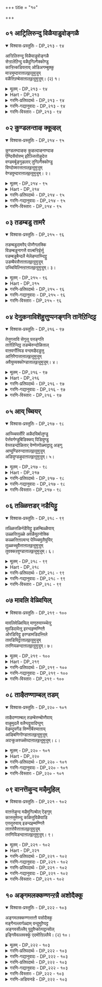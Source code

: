 +++
title = "१०"

+++

## ०१  आट्रिलिरुन्दु विळैयाडुवोङ्गळै

<details open><summary>विश्वास-प्रस्तुतिः - DP_२१३ - ९४</summary>

आऱ्ऱिलिरुन्दु विळैयाडुवोङ्गळै  
सेऱ्ऱालॆऱिन्दु वळैदुगिल्गैक्कॊण्डु  
काऱ्ऱिऩ्कडियऩाय् ओडिअगम्बुक्कु  
माऱ्ऱमुम्दाराऩाल्इऩ्ऱुमुऱ्ऱुम्  
वळैत्तिऱम्बेसाऩाल्इऩ्ऱुमुऱ्ऱुम्। (२) १।
</details>

<details><summary>मूलम् - DP_२१३ - ९४</summary>

आऱ्ऱिलिरुन्दु विळैयाडुवोङ्गळै  
सेऱ्ऱालॆऱिन्दु वळैदुगिल्गैक्कॊण्डु  
काऱ्ऱिऩ्कडियऩाय् ओडिअगम्बुक्कु  
माऱ्ऱमुम्दाराऩाल्इऩ्ऱुमुऱ्ऱुम्  
वळैत्तिऱम्बेसाऩाल्इऩ्ऱुमुऱ्ऱुम्। (२) १।
</details>

<details><summary>Hart - DP_२१३</summary>

O Yashoda, your son threw mud at us  
when we were bathing and playing in the river:  
He stole our bracelets and clothes  
and ran faster than the wind and hid in his house:  
When we asked for our clothes and bangles  
he didn’t answer: This isn’t fair:  
If he doesn’t give us our bangles it isn’t fair:
</details>

<details><summary>गरणि-प्रतिपदार्थः - DP_२१३ - ९४</summary>

आट्रिल्=नदियल्लि, इरुन्दु=इद्दुकॊण्डु, विळैयाडुवोङ्गळै=आटवाडुत्तिरुव नम्म मेलॆ, शेट्राल्=कॆसरन्नु, ऎरिन्दु=ऎसॆदु, वळै=\(नम्म\)बळॆगळन्नु, तुहिल्=बट्टॆगळन्नू, कैक्कॊण्डु=कैगळल्लि ऎत्तिकॊण्डु, काट्रल्=गाळिगिन्तलू, कडियनाय्=क्रूरियागि, ओडि=ओडुत्ता, अहम्=मनॆयन्नु, पुक्कू=हॊक्कू, माट्रमुम्=इल्लवॆम्बुदन्नू, तारानाल्=हेळदन्तॆ इरुववनिन्द, इन्ऱु=इन्दु, मुट्रुम्=कॊनॆगाणॆवु, वळै=बळॆय, तिऱम्=विषयवन्नु, पेशानाल्=हेळदवनिन्द, इन्ऱु=इन्दु, मुट्रुम्=कॊनॆगाणॆवु.
</details>

<details><summary>गरणि-गद्यानुवादः - DP_२१३ - ९४</summary>

नदियल्लि इद्दुकॊण्डु नीराटवाडुत्तिरुव नम्म मेलॆ कॆसरन्नु ऎरचि, नम्म बळॆगळन्नू, बट्टॆगळन्नू कैगळल्लि\(बाचि\)ऎत्तिकॊण्डु गाळिगिन्तलू क्रूरियागि\(वेगवागि\) ओडुत्ता मनॆयन्नु हॊक्कू, “इल्ल”वॆन्दू हेळदवनिन्द\(किरुकुळवन्नु\) इन्दु कॊनॆगाणॆवु. बळॆय विषयवन्नू हेळदवनिन्द इन्दु कॊनॆगाणॆवु.\(१\)
</details>

<details><summary>गरणि-विस्तारः - DP_२१३ - ९४</summary>

गोकुलद हुडुगियरु यशोदॆय बळिगॆ तन्दिरुव दूरु इल्लिदॆ. आ हुडुगियरु यमुनानदिय मरळदण्डॆय मेलॆ तम्म वस्त्रगळन्नू भूषणगळन्नू तॆगॆदिरिसि, नीरिनल्लिळिदु नीराटवाडुत्तिद्दरु. अल्लि तमगॆ याव अड्डियू इल्लवॆन्दु बगॆदु स्वेच्छॆयिन्द सन्तोषदिन्द नीराटवाडुत्तिद्दरु. याव मायदल्लो कृष्ण अल्लिगॆ बन्द. कॆसरन्नुअवर मेलॆ ऎरॆचाडिद. अवरन्नॆल्ला अन्यमनस्करागुवन्तॆ

१२८

माडिद. आमेलॆ, अवर बट्टॆबरॆगळन्नू, ऒडवॆ वस्तुगळन्नू गबरिकॊण्डु गाळिगिन्तलू वेगवागि ओडि मनॆयन्नु सेरिबिट्ट. गत्यन्तरविल्लदॆ हुडुगियरु तम्म मनॆगळन्नु सेरि, बेरॆ बट्टॆगळन्नु धरिसि, यशोदॆय बळिगॆ बन्दरु. अल्लि कृष्णनिद्दानॆ\! अवरबट्टॆगळू इल्ल; बळॆ मॊदलाद ऒडवॆगळू इल्ल\! एनू अरियवदनन्तॆ मौनवागि निन्तिद्दानॆ\! बळॆ, बट्टॆ मुन्तादुवॆल्लि ऎम्बुदन्नु हेळलॊल्ल. हीगॆल्ला हुडुगियरल्लि हुडुगाटवाडुवुदु सरिये? न्यायवे? कृष्णन इन्थ किरुकुळवन्नु अवरु तडॆदुकॊळ्ळुवुदु हेगॆ? इदे दूरु.
</details>

## ०२  कुण्डलन्ताऴ क्कूऴल्

<details open><summary>विश्वास-प्रस्तुतिः - DP_२१४ - ९५</summary>

कुण्डलम्दाऴक् कुऴल्दाऴनाण्दाऴ  
ऎण्दिसैयोरुम् इऱैञ्जित्तॊऴुदेत्त  
वण्डमर्बूङ्गुऴलार् तुगिल्गैक्कॊण्डु  
विण्दोय्मरत्ताऩाल्इऩ्ऱुमुऱ्ऱुम्  
वेण्डवुम्दाराऩाल्इऩ्ऱुमुऱ्ऱुम्। २।
</details>

<details><summary>मूलम् - DP_२१४ - ९५</summary>

कुण्डलम्दाऴक् कुऴल्दाऴनाण्दाऴ  
ऎण्दिसैयोरुम् इऱैञ्जित्तॊऴुदेत्त  
वण्डमर्बूङ्गुऴलार् तुगिल्गैक्कॊण्डु  
विण्दोय्मरत्ताऩाल्इऩ्ऱुमुऱ्ऱुम्  
वेण्डवुम्दाराऩाल्इऩ्ऱुमुऱ्ऱुम्। २।
</details>

<details><summary>Hart - DP_२१४</summary>

O Yashoda, your son who has long hair,  
long ear rings,  
and a sacred thread hanging down to his belly button  
is worshipped and praised by people in all eight directions:  
We are beautiful women and our hair is decorated  
with flowers that swarm with bees:  
Your son stole our clothes and climbed to the top of a tree  
that touches the sky and sat there: This isn’t fair:  
We begged him to give our clothes back, but he wouldn’t: This isn’t fair:
</details>

<details><summary>गरणि-प्रतिपदार्थः - DP_२१४ - ९५</summary>

कुण्डलम्=किविय भूषणगळाद कुण्डलगळु, ताऴ=अलुगाडुत्तिरलु, कुऴल्=मुङ्गुरुळुगळु\(तलॆगूदलु\), ताऴ=अलुगाडुत्तिरलु, नाण्=हारवु, ताऴ=अलुगाडुत्तिरलु, ऎण्=ऎण्टु, दिशैयोरुम्=दिक्कुगळवरू\(अष्टदिक्पालकरू\) इऱैञ्जि=साष्टाङ्ग नमस्कार माडि, तॊऴुदु=पूजिसि, एत्त=स्तोत्रमाडुत्तिरलु, वण्डु=दुम्बिगळु, अमर्=मुत्तुत्तिरुव, पूङ्गुळलार्=हूवन्नु मुडिदिरुव तलॆगूदलुळ्ळवर, तुहिल्=वस्त्रगळन्नु, कैक्कॊण्डु=बाचि तॆगॆदिट्टुकॊण्डु, विण्=आकाशवन्नु, तोय्=मुट्टुत्तिरुव, मरत्तानाल्=मरदवनिन्द\(मरहत्ति कुळितिरुव कृष्णनिन्द\), इन्ऱु=इन्दु, मुट्रुम्=कॊनॆगाणॆवु, वेण्डवुम्=बेडिदरू, तारानाल्=कॊडदॆ इरुववनिन्द, इन्ऱु=इन्दु, मुट्रुम्=कॊनॆगाणॆवु.
</details>

<details><summary>गरणि-गद्यानुवादः - DP_२१४ - ९५</summary>

किविय भूषणगळाद कुण्डलगळू, कुरुळुगळू, हारवु
</details>

<details><summary>गरणि-विस्तारः - DP_२१४ - ९५</summary>

१२९

सॊगसागि अलुगाडुत्तिरलु, \(अदन्नु नोडुत्ता\) अष्तदिक्पालकरू साष्टाङ्ग प्रणामगळॊडनॆ पूजिसि स्तोत्रमाडुत्तिरलु दुम्बिगळु मुत्तुत्तिरुव हूगळन्नु मुडिदिरुव तलॆगूदलुळ्ळवर वस्त्रगळन्नु बाचि तॆगॆदिट्टुकॊण्डु आकाशवन्नु मुट्टुत्तिरुव मरवन्नेरि कुळितिरुववनिन्द इन्दु नावु कॊनॆगाणॆवु. बेडिदरू कॊडदॆ इरुववनिन्द इन्दु कॊनॆगाणॆवु.\(२\)

हुडुगियर दूरु मुम्दुवरियुत्तदॆ- “आकाशक्कॆ बॆळॆदिरुव मरवन्नु हत्ति श्रीकृष्ण कुळितुबिट्टिद्दानॆ. नम्म बट्टॆगळन्नॆल्ला जॊतॆयल्ले इट्टुकॊण्डिद्दानॆ. बेडिकॊण्डरू कॊडुवुदिल्ल. नम्म गति एनु? अवन किरुकुळक्कॆ कॊनॆये इल्लवल्ला\! नीनादरू तप्पिसुवॆया? निन्नन्नु बेडलु बन्दिद्देवॆ”.

आकाशवन्नु मुट्टुव मरद मेलॆ कुळितिरुव कृष्णन सॊबगु हेळतीरदष्टु. अदन्नु नोडिये अनुभविसबेकादद्दु. अवनु धरिसिरुव कर्णकुण्डलगळु अलुगुत्तिवॆ. कुरुळु अलुगुत्तिदॆ. कत्तिन सरवू अलुगाडुत्तिदॆ. ऒन्दन्नॊन्दु सोलिसुवुदो ऎन्नुवन्तॆ. अवुगळिन्द अवन सौन्दर्यवु हॆच्चुत्तदॆ. इदन्नु नोडि अष्टदिक्पालकरु हर्षिसिद्दारॆ. साष्टाङ्ग प्रणाम माडुत्तिद्दारॆ. पूजिसुत्तिद्दारॆ. स्तुतिसुत्तिद्दारॆ. ई दृश्य ऒन्दुकडॆ. इन्नॊन्दु कडॆ, नीराटदल्लि तॊडगिरुव हुडुगियरु परिमळभरितवाद हूवन्नु मुडिदिद्दारॆ. अदर सुगन्धवन्नु हिम्बालिसि दुम्बिगळु अदन्नुमुत्तुत्तिवॆ. इदॊन्दु बगॆयसॊबगु. इदन्नू नोडिये अरियबेकादद्दु. ऒन्दन्नॊन्दु हळियुवन्थाद्दे?
</details>

## ०३  तडम्बडु तामरै

<details open><summary>विश्वास-प्रस्तुतिः - DP_२१५ - ९६</summary>

तडम्बडुदामरैप् पॊय्गैगलक्कि  
विडम्बडुनागत्तै वाल्बऱ्ऱिईर्त्तु  
पडम्बडुबैन्दलै मेलॆऴप्पाय्न्दिट्टु  
उडम्बैयसैत्ताऩाल्इऩ्ऱुमुऱ्ऱुम्  
उच्चियिल्निऩ्ऱाऩाल्इऩ्ऱुमुऱ्ऱुम्। ३।
</details>

<details><summary>मूलम् - DP_२१५ - ९६</summary>

तडम्बडुदामरैप् पॊय्गैगलक्कि  
विडम्बडुनागत्तै वाल्बऱ्ऱिईर्त्तु  
पडम्बडुबैन्दलै मेलॆऴप्पाय्न्दिट्टु  
उडम्बैयसैत्ताऩाल्इऩ्ऱुमुऱ्ऱुम्  
उच्चियिल्निऩ्ऱाऩाल्इऩ्ऱुमुऱ्ऱुम्। ३।
</details>

<details><summary>Hart - DP_२१५</summary>

O Yashoda, your son stirred up the water in the pond  
where large lotuses bloom,  
grasped the tail of the poisonous snake Kalingan  
and climbed on its heads, dancing and shaking its whole body:  
We think that was good,  
but he stole our clothes, stays in the top of the tree  
and refuses to give them back: This isn’t fair:
</details>

<details><summary>गरणि-प्रतिपदार्थः - DP_२१५ - ९६</summary>

तडम् पडु=बहळ विस्तारवाद, तामरै= तावरॆ हूगळु तुम्बिरुव, पॊय् कै=सरोवरवन्नु, कलक्कि=कलकिबिट्टु, विडम् पडु=विषवन्नुकक्कुव, नाकत्तै=नागवन्नु\(सर्पवन्नु\), वाल्=बालवन्नु, पट्रि=हिडिदुकॊण्डु, ईर् त्तु=हॊरक्कॆ ऎळॆदु, पडम्=रोषदिन्द हॆडॆयॆत्तुव, पै=मॆत्तनॆय, तलै=तलॆय, मेल्=मेलॆ, ऎऴ=मनोहरवागि, पाय्न्दिट्टु=कुणिदाडि, उडम्बै=देहवन्नु, अशैत्तानाल्=आडिसिदवनिन्द, इन्ऱु=इन्दु, मुट्रुम्=कॊनॆगाणॆवु, उच्चियिल्=हॆडॆय शिखरदल्लि, निन्ऱानाल्=निन्तवनिन्द, इन्ऱु=इन्दु, मुट्रुम्=कॊनॆगाणॆवु.
</details>

<details><summary>गरणि-गद्यानुवादः - DP_२१५ - ९६</summary>

बहळ विस्तारवाद तावरॆ हूगळु तुम्बिरुव मडुवन्नु कलकिबिट्टु, विषवन्नुकक्कुव सर्पद बालवन्नु हिडिदु हॊरक्कॆळॆदु रोषदिन्द हॆडॆयॆत्तुव अदर मॆत्तनॆय हॆडॆगळ मेलॆ मनोहरवागि कुणिदाडुत्ता देहवन्नु आडिसिदवनिन्द इन्दु कॊनॆगाणॆवु. हॆडॆय शिखरवन्नेरि निन्तिरुववनिन्द इन्दु कॊनॆगाणॆवु.\(३\)
</details>

<details><summary>गरणि-विस्तारः - DP_२१५ - ९६</summary>

गोपियर दूरु मुन्दुवरियुत्तदॆ- “कृष्णनेनु सामान्यने? दुष्टरन्नु शिक्षिसुवुदरल्लि अवनदु मेलुगै. काळिन्दि मडुवु बहळ विशालवादद्दु. अदरल्लि अति मनोहरवाद तावरॆहूगळु. आदरॆ, अदर हत्तिरक्कॆ होगगॊडदन्तॆ अल्लि काळीयसर्पद कावलु. कृष्णनिगॆ इदु तिळियितु. काळीयन्नु अल्लिन्द ओडिसबेकु ऎन्दु बगॆद. ऎत्तरवाद मरवन्नेरि अल्लिन्द मडुविनॊळक्कॆ धुमुकिद. मडुवन्नु कलकिबिट्ट. विष कक्कुव काळीयनिगॆ रोष बरुवन्तॆ माडिद. अदर बालवन्नु हिडिदु ऎळॆदु, अदर रोष हॆच्चुवन्तॆ माडिद.सर्पवु तन्न हॆडॆगळन्नु बिच्चलु, सरागवागि अदर मेलॆ हारिकॊण्डु अल्लि आनन्ददिन्द कुणिकुणिदाडिद. आग काळीयनु क्षमिसॆन्दु बेडिकॊळ्ळलु, अवनन्नु मन्निसि, समुद्रक्कॆ कळुहिसि, मडुवन्नु सुरक्षितगॊळिसिद. इन्थ कृष्ण एनू अरियद अबलॆयराद नमगॆ किरुकुळ कॊडुवुदे\! अवन कीटलॆगॆ इन्दु कॊनॆये इल्लवल्ला\!
</details>

## ०४  देनुकनाविशॆहुत्तुप्पनङ्गनि तानॆऱिन्दिट्ट

<details open><summary>विश्वास-प्रस्तुतिः - DP_२१६ - ९७</summary>

तेऩुगऩावि सॆगुत्तु पऩङ्गऩि  
ताऩॆऱिन्दिट्ट तडम्बॆरुन्दोळिऩाल्  
वाऩवर्गोऩ्विड वन्दमऴैदडुत्तु  
आऩिरैगात्ताऩाल्इऩ्ऱुमुऱ्ऱुम्  
अवैयुय्यक्कॊण्डाऩाल्इऩ्ऱुमुऱ्ऱुम्। ४।
</details>

<details><summary>मूलम् - DP_२१६ - ९७</summary>

तेऩुगऩावि सॆगुत्तु पऩङ्गऩि  
ताऩॆऱिन्दिट्ट तडम्बॆरुन्दोळिऩाल्  
वाऩवर्गोऩ्विड वन्दमऴैदडुत्तु  
आऩिरैगात्ताऩाल्इऩ्ऱुमुऱ्ऱुम्  
अवैयुय्यक्कॊण्डाऩाल्इऩ्ऱुमुऱ्ऱुम्। ४।
</details>

<details><summary>Hart - DP_२१६</summary>

O Yashoda, your son killed the Asuran Thenuhan,  
threw his body at the tree,  
and made the fruits of the palmyra tree fall:  
When Indra made a heavy rain fall on the cattle,  
he carried Govardhana mountain in his big arms  
and protected the cows: We think that was good,  
but he stole our clothes, stays in the top of the tree,  
and refuses to give them back: This isn’t fair:
</details>

<details><summary>गरणि-प्रतिपदार्थः - DP_२१६ - ९७</summary>

तेनुकन्=धेनुकासुरन, आवि=उसिरन्नु\(प्राणवन्नु\), शॆहुत्तु=कडॆमाडलु योचिसि, पनङ्गनि=ताळॆय हण्णिन मेलॆ, तान्=ताने, ऎऱिन्दिट्ट=\(अवनन्नु\)बिसुट, तडम्=हिरिमॆयुळ्ळ, पॆरु=दॊड्डदाद, तोळिनाल्=तोळिनिन्द, वानवर्=देवतॆगळ, कोन्=अधिपतियु, विड=बिडुवुदरिन्द, वन्द=बन्द, मऱै=सुरिमळॆयन्नु, तडुत्तु=तडॆदिट्टु, आ=आकळुगळ\(दनगळ\) निरै=मन्दॆयन्नु, कात्तानाल्=कापाडिदवनिन्द, इन्ऱु=इन्दु, मुट्रुम्=कॊनॆगाणॆवु, उय्यक्कॊण्डानाल्=दुःखदिन्द बिडुगडॆ माडिदवनिन्द, इन्ऱु=इन्दु, मुट्रुम्=कॊनॆगाणॆवु.
</details>

<details><summary>गरणि-गद्यानुवादः - DP_२१६ - ९७</summary>

धेनुकासुरन प्राणवन्नु कॊळ्ळलु योचिसि अवनन्नु ताळॆयहण्णिन\(मरद\)मेलॆ बिसुटवनू, हिरिमॆयुळ्ळ दॊड्डदाद तोळिनिन्द देवेन्द्रनु बिट्ट सुरिमळॆयन्नु तडॆहिडिदु दनगळ मन्दॆयन्नु कापाडिदवनू आदवनिन्द इन्दु नावु कॊनॆगाणॆवु;दुःखदिन्द पारु माडिदवनिन्द इंउद् कॊनॆगाणॆवु.\(४\)
</details>

<details><summary>गरणि-विस्तारः - DP_२१६ - ९७</summary>

गोपियरु तम्म दूरन्नु मुन्दुवरिसुवरु-”हिन्दॆ धेनुकासुरनु कत्तॆय रूपदल्लि ताळॆयवनदल्लि कावलिद्दनु. अल्लि ऒळ्ळॆय ताळॆयहण्णुगळु यथेच्छवागिवागिद्दवु. कृष्णन सङ्गडिगराद गोवळरु आ हण्णुगळन्नु तिन्नलु आशॆपट्टरु. अवरॆल्ल कृष्णन जॊतॆयल्लि ताळॆयवनवन्नु प्रवेशिसिदरु. धेनुकनिगॆ कोपबन्तु. अवनु कृष्णनन्नु तन्न हिङ्गालुगळिन्द ऒदॆदु कॊल्ललु अनुवादनु. आग कृष्णनु अवन हिङ्गालुगळन्ने हिडिदुकॊण्डु गिरगिरनॆ सुत्तिसि, अवन देहवन्नु ताळॆयमरगळ मेलॆ बीळुवन्तॆ बलवागि बीसि ऎसॆदनु. इदरिन्द, धेनुकन संहारवादद्दल्लदॆ, उदुरिद ताळॆयहण्णुगळन्नु गोवळरु तिन्दु तृप्तरादरु.

देवेन्द्रनिगॆ गोवळरु माडुत्तिद्द पूजॆयन्नु कृष्ण तप्पिसिद्दक्कागि, अवनिगॆ कोपबन्तु. इडिय गोकुलवन्ने नाशमाडिबिडुवॆनॆन्दु बगॆदु गडुसुमळॆयन्नु सततवागि एळुदिनगळ काल गोकुलद मेलॆ सुरिसिदनु.आदरॆ कृष्णनु गोवर्धनपर्वतवन्ने कॊडॆयन्तॆ ऎत्तिहिडिदु, अदरडियल्लि गोपालरन्नू दनकरुगळॆल्लवन्नू कापाडिद.

१३२

कॆट्टवरन्नु शिक्षिसि अवरिगॆ बुद्धिकलिसुवुदरल्लू, ऒळ्ळॆयवरन्नु कापाडि अवरु सन्तोषपडुवन्तॆ माडुवुदरल्लू कष्टसङ्कटगळिन्द अवरन्नु पारुमाडुवुदरल्लू निरतनागिरुववनु भगवन्त. अन्थ कारुणिकनादवन किरुकुळ इन्दु नमेको? अदरिन्द इन्दु कॊनॆगाणॆवल्ला\!”
</details>

## ०५  आय् च्चियर्

<details open><summary>विश्वास-प्रस्तुतिः - DP_२१७ - ९८</summary>

आय्च्चियर्सेरि अळैदयिर्बालुण्डु  
पेर्त्तवर्गण्डुबिडिक्कप् पिडियुण्डु  
वेय्त्तडन्दोळिऩार् वॆण्णॆय्गॊळ्माट्टादु अङ्गु  
आप्पुण्डिरुन्दाऩाल्इऩ्ऱुमुऱ्ऱुम्  
अडियुण्डऴुदाऩाल्इऩ्ऱुमुऱ्ऱुम्। ५।
</details>

<details><summary>मूलम् - DP_२१७ - ९८</summary>

आय्च्चियर्सेरि अळैदयिर्बालुण्डु  
पेर्त्तवर्गण्डुबिडिक्कप् पिडियुण्डु  
वेय्त्तडन्दोळिऩार् वॆण्णॆय्गॊळ्माट्टादु अङ्गु  
आप्पुण्डिरुन्दाऩाल्इऩ्ऱुमुऱ्ऱुम्  
अडियुण्डऴुदाऩाल्इऩ्ऱुमुऱ्ऱुम्। ५।
</details>

<details><summary>Hart - DP_२१७</summary>

O Yashoda, when your son stole the milk and yogurt  
in the cowherd village and ate them,  
the cowherds saw him, caught him and tied him up:  
Now he can’t steal the butter  
made by the cowherd women with round bamboo-like arms  
because they tied him up and spanked him so he cried: This isn’t fair:
</details>

<details><summary>गरणि-प्रतिपदार्थः - DP_२१७ - ९८</summary>

आय् च्चियर्=गॊल्लतियर, शेरि=केरियल्लि, अळै=कडॆद, तयिर्=मॊसरन्नू, पाल्=हालन्नू, उण्डु=तृप्तियागि उण्डु, पेर् त्तु=\(उळिदिद्दन्नु\)उरुडिसि चॆल्लि, अवर्=अवरु, कण्डु=इदन्नु नोडि, पिडिक्कु=हिडियलु, पिडियुण्डु=अवर हिडितक्कॆ सिक्किबिद्दु, वेय्=बिदिरिनन्तॆ, तडम्=उद्दनाद, तोळिनार्=तोळुगळुळ्ळवर, वॆण्णॆय्=बॆण्णॆयन्नु, कॊळ् माट्टादु=तॆगॆदुकॊळ्ळदन्तॆ, अङ्गु=अल्लि, आ प्पुण्डु=कट्टिहाकिसिकॊण्डु, इरुन्दानाल्=इद्दवनिन्द, इन्ऱु=इन्दु, मुट्रुम्=कॊनॆगाणॆवु;अडियुण्डु=एटुगळन्नु तिन्दु, अऴुदानाल्=अत्तवनिन्द, इन्ऱु=इन्दु, मुट्रुम्=कॊनॆगाणॆवु.
</details>

<details><summary>गरणि-गद्यानुवादः - DP_२१७ - ९८</summary>

गॊल्लतियर केरियल्लि कडॆदिरुव मॊसरन्नू हालन्नू तृप्तियागुवष्टु कुडिदु, उळिदिद्दन्नु उरुडिसि चॆल्लिदाग अवरु इदन्नु नोडि हिडियलु बन्दाग अवर हिडितक्कॆ सिक्किबिद्दु, बिदिरिनन्तॆ सरळवाद बाहुगळुळ्ळवर बॆण्णॆयन्नु तॆगॆदुकॊळ्ळलागदन्तॆ, अल्लि अवरिन्द कट्टिहाकिसिकॊण्डु इद्दवनिन्द इन्दु कॊनॆगाणॆवु;एटुगळन्नु तिन्दु अत्तवनिन्द इन्दु कॊनॆगाणॆवु.\(५\)
</details>

<details><summary>गरणि-विस्तारः - DP_२१७ - ९८</summary>

१३३
</details>

## ०६  तळ्ळित्तडर् नडैयिट्टु

<details open><summary>विश्वास-प्रस्तुतिः - DP_२१८ - ९९</summary>

तळ्ळित्तळिर्नडैयिट्टु इळम्बिळ्ळैयाय्  
उळ्ळत्तिऩुळ्ळे अवळैयुऱनोक्कि  
कळ्ळत्तिऩाल्वन्द पेय्च्चिमुलैयुयिर्  
तुळ्ळच्चुवैत्ताऩाल्इऩ्ऱुमुऱ्ऱुम्  
तुवक्कऱवुण्डाऩाल्इऩ्ऱुमुऱ्ऱुम्। ६।
</details>

<details><summary>मूलम् - DP_२१८ - ९९</summary>

तळ्ळित्तळिर्नडैयिट्टु इळम्बिळ्ळैयाय्  
उळ्ळत्तिऩुळ्ळे अवळैयुऱनोक्कि  
कळ्ळत्तिऩाल्वन्द पेय्च्चिमुलैयुयिर्  
तुळ्ळच्चुवैत्ताऩाल्इऩ्ऱुमुऱ्ऱुम्  
तुवक्कऱवुण्डाऩाल्इऩ्ऱुमुऱ्ऱुम्। ६।
</details>

<details><summary>Hart - DP_२१८</summary>

O Yashoda, even when he was a baby  
toddling with his tiny feet,  
that young child knew in his mind  
that the devil Putanā would come, cheat him and try to kill him:  
When she came, he drank poisonous milk from her breasts and killed her:  
We think that was good,  
but he stole our clothes, stays in the top of the tree  
and refuses to give them back: This isn’t fair:
</details>

<details><summary>गरणि-प्रतिपदार्थः - DP_२१८ - ९९</summary>

तळ्ळि=कष्टदिन्द, तळर् नडै=तट्टाडुत्ता नडगॆयन्नु, इट्टु=इडुत्ता, इळम्=ऎळॆय, पिळ्ळॆयाय्=मगुवागिरुवागले, कळ्ळत्तिनाल्=कळ्ळतनदिन्द, वन्द=बन्द,पेय् च्चि= राक्षसियाद, अवळै=अवळन्नु, उळ्ळत्तिन्=मनस्सिनल्लि, उळ्ळे=गूढवागिये, उऱनोक्कि=अळॆदुनोडि, उयिर्=प्राणवु, तुळ्ळ=होगुवन्तॆ, मुलै=मॊलॆयन्नु, शुवैत्तनाल्=रुचिनोडिदवनिन्द, इन्ऱु=इन्दु, मुट्रुम्=कॊनॆगाणॆवु, तुवक्कू=आशापाशवन्नु, अऱ=पूर्तियागि, उण्डानाल्=उण्डुबिट्टवनिन्द, इन्ऱु=इन्दु, मुट्रुम्=कॊनॆगाणॆवु.
</details>

<details><summary>गरणि-गद्यानुवादः - DP_२१८ - ९९</summary>

प्रयासदिन्द तट्टाटद नडगॆ नडॆयद ऎळॆय मगुवागिरुवागले कळ्ळतनदिन्द बन्द राक्षसियाद अवळन्नु मनस्सिनल्लिये गूढवागि अळॆदुनोडि, अवळ प्राणवु हारिहोगुवन्तॆ अवळ मॊलॆयन्नु रुचिनोडिदवनिन्द इन्दु कॊनॆगाणॆवु;\(अवळ\) आशोत्तरगळन्नु पूर्तियागि उण्डुबिट्टवनिन्द\(कडिदुहाकिदवनिन्द\) इन्दु कॊनॆगाणॆवु.\(६\)
</details>

<details><summary>गरणि-विस्तारः - DP_२१८ - ९९</summary>

कृष्णनु बहळ ऎळॆय मगु. आग, कंसनिन्द प्रेरितळाद पूतनि कळ्ळतनदिन्द अवनन्नु कॊल्ललु बन्दळु. कृष्णनु अवळन्नु तन्न मनस्सिनल्लिये अळॆदुनोडिद. अवळ वञ्चनॆय मनस्सन्नु अरितुकॊण्ड. अवळु अवनिगॆ मॊलॆयूडिसलु बन्दाग, अदन्नु आशॆयिन्द रुचिनोडुव नॆपदल्लि अवळ प्राणवन्ने हीरिबिट्ट. अल्लदॆ, अवळ ई जीवनदल्लिद्द आशोत्तरगळन्नॆल्ला सम्पूर्णवागि उण्डुबिट्ट. अन्थवनिन्द नमगॆ इन्दु किरुकुळवे?

भक्तर मनस्सन्नु अरितु अदन्नु नडसिकॊडलु कातरनल्लवे स्वामि\! गोपियर मनस्सु अवनिगॆ तिळीयदे?

१३४
</details>

## ०७  मावलि वेळ्वियिल्

<details open><summary>विश्वास-प्रस्तुतिः - DP_२१९ - १००</summary>

मावलिवेळ्वियिल् माणुरुवाय्च्चॆऩ्ऱु  
मूवडिदावॆऩ्ऱु इरन्दइम्मण्णिऩै  
ओरडियिट्टु इरण्डामडिदऩ्ऩिले  
तावडियिट्टाऩाल्इऩ्ऱुमुऱ्ऱुम्  
तरणियळन्दाऩाल्इऩ्ऱुमुऱ्ऱुम्। ७।
</details>

<details><summary>मूलम् - DP_२१९ - १००</summary>

मावलिवेळ्वियिल् माणुरुवाय्च्चॆऩ्ऱु  
मूवडिदावॆऩ्ऱु इरन्दइम्मण्णिऩै  
ओरडियिट्टु इरण्डामडिदऩ्ऩिले  
तावडियिट्टाऩाल्इऩ्ऱुमुऱ्ऱुम्  
तरणियळन्दाऩाल्इऩ्ऱुमुऱ्ऱुम्। ७।
</details>

<details><summary>Hart - DP_२१९</summary>

O Yashoda, he went to the sacrifice of king Mahābali,  
asked for three feet of land,  
and measured this earth with one foot  
and the sky with the other foot:  
We think that was wonderful,  
but he stole our clothes, stays in the top of the tree  
and refuses to give them back: This isn’t fair:
</details>

<details><summary>गरणि-प्रतिपदार्थः - DP_२१९ - १००</summary>

मावलि=महाबलिय, वेळ्वियिल्=यज्ञदल्लि, माण्=ब्रह्मचारिय, उरुवाय्=रूपतळॆदु, शॆन्ऱु=होगि, मू=मूरु, अडि=हॆज्जॆगळनॆलवन्नु, ता=कॊडु, ऎन्ऱु=ऎन्दु बेडि, इरन्द=इरुव, इ-मण्णिनै=ई भूमियन्नु, ओर्=ऒन्दु, अडियिट्टु हॆज्जॆयिन्द अळॆदु, इरण्डाम्=ऎरडनॆय, अडि=हॆज्जॆयन्नु, तन्निले=तन्नल्लिये \(ताने\), तावि=विस्तारगॊण्डु\(बॆळॆदु\),अडि इट्टानाल्=हॆज्जॆयन्निट्टु मेलण लोकगळन्नॆल्ला अळॆदवनिन्द, इन्ऱु=इन्दु, मुट्रुम्=कॊनॆगाणॆवु, तरणि=धरणियन्नु, अळन्दानाल्=अळॆदवनिन्द, इन्ऱु=इन्दु, मुट्रुम्=कॊनॆगाणॆवु.
</details>

<details><summary>गरणि-गद्यानुवादः - DP_२१९ - १००</summary>

महाबलिय यज्ञदल्लि ब्रह्मचारिय रूपवन्नु तळॆदु, होगि मूरु हॆज्जॆगळ नॆलवन्नु दानमाडु”ऎन्दु बेडि, इरुव ई भूमियन्नॆल्ला ऒन्दु हॆज्जॆयिन्द अळॆदु, ऎरडनॆय हॆज्जॆयन्नु ताने बॆळॆदु हॆज्जॆयिट्टु मेलण लोकगळन्नॆल्ला अळॆदुबिट्टवनिन्द इन्दु कॊनॆगाणॆवु; धरणियन्नु अळॆदवनिन्द इन्दु कॊनॆगाणॆवु.\(७\)
</details>

<details><summary>गरणि-विस्तारः - DP_२१९ - १००</summary>

बलिचक्रवर्तिय यज्ञशालॆगॆ भगवन्त होदद्दु वामनववटूवागि. अल्लि बेडिद्दु तन्न पुट्टहॆज्जॆगळल्लि मूरु हॆज्जॆगळष्टु नॆलवन्नु मात्रवे. आदरॆ, अदन्नु अळॆदुकॊण्डद्दु, अगाधवागि अळतॆगॆ निलुकदवनागि बॆळॆद त्रिविक्रमनागि. ऒन्दे ऒन्दु हॆज्जॆयिन्द ई भूमन्दलवन्नॆल्ला अळॆदुबिट्ट. ऎरडनॆय हॆज्जॆयिन्द मेलण लोकगळॆल्लवन्नू अळॆदुकॊण्ड. ऎन्दरॆ, “भगवन्तन सामर्थ्य अपरिमित. अदु अळतॆगॆ मीरिद्दु”

१३५

ऎम्बुदन्नु व्यक्तपडिसलो ऎम्बन्तॆ नडॆदद्दु ई महावतारदल्लि.गोपियरु इदन्नु नॆनॆयुत्ता हेळुत्तारॆ- “अन्थ परमात्मनिन्द नमगॆ किरुकुळ बरबेके? एतक्कागि? अदक्कॆ कॊनॆये इल्लवे?”
</details>

## ०८  ताऴैतण्णाम्बल् तडम्

<details open><summary>विश्वास-प्रस्तुतिः - DP_२२० - १०१</summary>

ताऴैदण्णाम्बल् तडम्बॆरुम्बॊय्गैवाय्  
वाऴुमुदलै वलैप्पट्टुवादिप्पुण्  
वेऴम्दुयर्गॆड विण्णोर्बॆरुमाऩाय्  
आऴिबणिगॊण्डाऩाल्इऩ्ऱुमुऱ्ऱुम्  
अदऱ्कुअरुळ्सॆय्दाऩाल्इऩ्ऱुमुऱ्ऱुम्। ८।
</details>

<details><summary>मूलम् - DP_२२० - १०१</summary>

ताऴैदण्णाम्बल् तडम्बॆरुम्बॊय्गैवाय्  
वाऴुमुदलै वलैप्पट्टुवादिप्पुण्  
वेऴम्दुयर्गॆड विण्णोर्बॆरुमाऩाय्  
आऴिबणिगॊण्डाऩाल्इऩ्ऱुमुऱ्ऱुम्  
अदऱ्कुअरुळ्सॆय्दाऩाल्इऩ्ऱुमुऱ्ऱुम्। ८।
</details>

<details><summary>Hart - DP_२२०</summary>

O Yashoda, your son, the god of gods in the sky,  
came riding on his vehicle, the Garuḍazhvar  
and removed the suffering of Gajendra the elephant  
when he was caught by a crocodile in the large pond  
blooming with cool screw pine plants and ambal flowers,  
killing the crocodile with his discus:  
We think that was wonderful,  
but he stole our clothes, stays in the top of the tree,  
and refuses to give them back: This isn’t fair:
</details>

<details><summary>गरणि-प्रतिपदार्थः - DP_२२० - १०१</summary>

ताऴै=\(पुष्टवाद\) ताळॆयमरगळिन्दलू, तण्=तम्पाद, आम् बल्=\(सुन्दरवाद\) बिळिदावरॆ हूगळिन्दलू, तडम् पॆरुम्=बहुदॊड्डदाद, पॊय् हैवाय्=मडुविनल्लि, वाऴुम्=जीविसुत्तिरुव, मुदलै=मॊसळॆय, वलैप्पट्टु=बलॆगॆबिद्दु, वादिप्पु=सॆणसाटवन्नु, उण्=अनुभविसुत्तिरुव, वेऴम्=आनॆय, तुयर्=सङ्कटवन्नु, कॆड=नीगिसलु, विण्णोर्=अमरर, पॆरुमान् आय्=देवनगै श्रीमन्नारायणनु, आऴि=चक्रायुधवन्नु, उपयोगिसि, पणि=\(गजेन्द्रन\) सेवॆयन्नु कॊण्डानाल्=पडॆदवनिन्द, इन्ऱु=इन्दु, मुट्रुम्=कॊनॆगाणॆवु, अदऱ्कु=अदक्कॆ\(गजेन्द्रनिगॆ\), अरुळ् शॆय्दानाल्=कृपॆमाडिदवनिन्द, इन्ऱु=इन्दु, मुट्रुम्=कॊनॆगाणॆवु.
</details>

<details><summary>गरणि-गद्यानुवादः - DP_२२० - १०१</summary>

दडदल्लि सॊम्पागि बॆळॆदिरुव ताळॆमरगळिन्दलू नीरिनल्लि तम्पाद सुन्दरवाद बिळिदावरॆ हूगळिन्दलू कूडिद बहुदॊड्डदाद मडुविनल्लि जीविसुत्तिरुव मॊसळॆय बलॆगॆबिद्दु सॆणसाटवन्नु अनुभविसुत्तिरुव आनॆय \(गजेन्द्रन\) सङ्कटवन्नु नीगिसलु अमरर देवनाद श्रीमन्नारायणनागि चक्रायुधवन्नु प्रयोगिसि गजेन्द्रन सेवॆयन्नु पडॆदवनिन्द इन्दु किरुकुळवन्नु कॊनॆगाणॆवु. गजेन्द्रनिगॆ कृपॆमाडिदवनिन्द इन्दु कॊनॆगाणॆवु. \(८\)
</details>

<details><summary>गरणि-विस्तारः - DP_२२० - १०१</summary>

मडुवु विस्तारवागि, आळवागि सुन्दरवाद बिळिदावरॆगळिन्द तुम्बित्तु. दडदल्लि सुत्तलू ताळॆय मरगळु बहळ सॊम्पागि बॆळॆदु

१३६

आ मडुवन्नु तम्पागि इरिसिद्दवु. आनॆयॊन्दन्नु आ मडु आकर्षिसितु. मडुविनल्लि मॊसळॆयिरुवुदॆन्दु अदक्कॆ तिळियदु. आनॆ नीरिनल्लि स्वेच्छॆयिन्द विहरिसलॆन्दु मडुविनॊळक्कॆ इळियितु. आगले बन्दु अदक्कॆ सङ्कट\! अदक्कागॊये कादुकॊण्डित्तो ऎन्नुवन्तॆ मॊसळॆ आनॆयकालन्नु सरक्कनॆ हिडियितु. अदन्नु तन्नत्त नीरिनॊळक्कॆ सॆळॆदुकॊळ्ळलु मॊदलुमाडितु. आनॆयू बलदल्लि कडमॆयेनल्ल. तन्नन्नु मॊसळॆयिन्द कॊसरिकॊण्डुबिडलु अदु यत्निसितु. हीगॆ मॊदलायितु अवुगळ नडुवण सॆणसाट. नीरिनल्लि मॊसळॆगॆ बलहॆच्चु आद्दरिन्द अदु आनॆयकालन्नु बलवागि ऎळॆयुत्ता ऎळॆयुत्ता इत्तु. अदु आनॆय बलवन्नु कुन्दिसुत्ता बन्तु. तन्न जग्गाटदल्लि तनगॆ जय दॊरकदॆन्दू, तानु सोतुहोगुवुदु निश्चयवॆन्दू, तनगॆ सावु सिद्धवॆन्दू आनॆगॆ तोरितु. तनगॆ भगवन्तनॊब्बने गति., अवनल्लिये तानु मॊरॆयिडबेकॆन्दु योचिसितु. कूडले, मडुविनल्लि बॆळॆदिरुव बिळिदावरॆयॊन्दन्नु तन्न सॊण्डलिनिन्द कित्तितु. अदन्नु मेलक्कॆत्ति हिडिदु नमस्कारमाडुत्ता भगवन्तनन्नु “नारायणा” ऎन्दु दीनस्वरदिन्द कूगिकरॆयितु. जीवन आर्तियन्नु निवारणॆ माडुववनल्लवे भगवन्त? ऒडनॆये, श्रीमन्नारायणनु गरुडारुढनागि अल्लिगॆ धाविसिबन्दनु. तन्न चक्रायुधदिन्द मॊसळॆयन्नु संहरिसि, आनॆयन्नु सङ्कटदिन्द पारुमाडिदनु. शरणागतनाद गजेन्द्रनिगॆ भगवन्तनु मोक्षवन्नु अनुग्रहिसिदनु. अन्थ करुणामूर्तियाद आर्तत्राणपरायणनॆनिसिद इवनिन्द नमगॆ इन्दु किरुकुळवॊदगबेके? इदक्कॆ कॊनॆगाणॆवल्ला\! ऎन्नुत्तारॆ गोपियरु
</details>

## ०९  वानत्तॆऴुन्द मऴैमुहिल्

<details open><summary>विश्वास-प्रस्तुतिः - DP_२२१ - १०२</summary>

वाऩत्तॆऴुन्द मऴैमुगिल्बोल् ऎङ्गुम्  
काऩत्तुमेय्न्दु कळित्तुविळैयाडि  
एऩत्तुरुवाय् इडन्दइम्मण्णिऩै  
ताऩत्तेवैत्ताऩाल्इऩ्ऱुमुऱ्ऱुम्  
तरणियिडन्दाऩाल्इऩ्ऱुमुऱ्ऱुम्। ९।
</details>

<details><summary>मूलम् - DP_२२१ - १०२</summary>

वाऩत्तॆऴुन्द मऴैमुगिल्बोल् ऎङ्गुम्  
काऩत्तुमेय्न्दु कळित्तुविळैयाडि  
एऩत्तुरुवाय् इडन्दइम्मण्णिऩै  
ताऩत्तेवैत्ताऩाल्इऩ्ऱुमुऱ्ऱुम्  
तरणियिडन्दाऩाल्इऩ्ऱुमुऱ्ऱुम्। ९।
</details>

<details><summary>Hart - DP_२२१</summary>

O Yashoda, your son with the color of a cloud in the sky  
grazes the cows in the forest and plays happily:  
He took the form of a boar, went beneath the earth  
brought the earth stolen by an Asuran and put it back:  
We think that was wonderful,  
but he stole our clothes, stays in the top of the tree,  
and refuses to give them back: This isn’t fair:
</details>

<details><summary>गरणि-प्रतिपदार्थः - DP_२२१ - १०२</summary>

वानत्तु=आकाशदल्लि, ऎळुन्द=मूडिद, मळै मुहिल् पोल्=भयङ्करवाद मळॆय मुगिलिन हागॆ,
</details>

<details><summary>गरणि-गद्यानुवादः - DP_२२१ - १०२</summary>

१३७
</details>

<details><summary>गरणि-प्रतिपदार्थः - DP_२२१ - १०२</summary>

एनत्तु=हन्दिय,उरु=रूपवन्नु, आहि=तळॆदु, कानत्तु=काडिनल्लि, ऎङ्गुम्=ऎल्लकडॆयल्लू स्वेच्छॆयिन्द, मेय्न्दु=मेयुत्ता, कळित्तु=बलितु, विळैयाडि=आटवाडुत्ता, इडन्द=विशालवाद, इ-मण्णीनै=ई भूमियन्नु, तानत्ते=अदर स्थानदल्लि, वैत्तानाल्=इट्टवनिन्द, इन्ऱु=इन्दु, मुट्रुम्=कॊनॆगाणॆवु, तरणि=भूमियन्नु, इडन्दानाल्=स्वस्थानदल्लिट्टवनिन्द, इन्ऱु=इन्दु, मुट्रुम्=कॊनॆगाणॆवु.
</details>

<details><summary>गरणि-गद्यानुवादः - DP_२२१ - १०२</summary>

गगनदल्लि उदयिसिद मळॆमुगिलिनन्तॆ भयङ्करवाद हन्दिय रूपवन्नु तळॆदु, काडिनल्लि ऎल्लॆल्लू मेयुत्ता बलितु आटवाडुत्ता विशालवाद ई भूमियन्नु अदर स्थानदल्लि तन्दु निल्लिसिदवनिन्द इन्दु कॊनॆगाणॆवु; भूमियन्नु अदर स्थानदल्लिरिसिदवनिन्द इन्दु कॊनॆगाणॆवु.\(९\)
</details>

<details><summary>गरणि-विस्तारः - DP_२२१ - १०२</summary>

ऒन्दु जलप्रळय बन्तु. आग ऎल्लॆल्लू नीरे. भूमियू नीरिनल्लि पूर्तियागि गुरुतु काणदन्तॆ मुळुगि होयितु. आग भगवन्तनु वराहरूपवन्नु तळॆदु, नीरिनल्लि मुळुगिहोगिद्द भूमियन्नु तन्न कोरॆदाडॆगळिन्द ऎत्ति, अदन्नु अदर स्थानदल्लि इरिसिदनु. अन्थ करुणाळुविनिन्द इन्दु नमगॆ किरुकुळवे? अदु कॊनॆगाणलिल्लवल्ला\!
</details>

## १०  अङ्गमलक्कण्णन्ऱन्नै अशोदैक्कू

<details open><summary>विश्वास-प्रस्तुतिः - DP_२२२ - १०३</summary>

अङ्गमलक्कण्णऩ्तऩ्ऩै यसोदैक्कु  
मङ्गैनल्लार्गळ्दाम् वन्दुमुऱैप्पट्ट  
अङ्गवर्सॊल्लैप् पुदुवैप्कोऩ्पट्टऩ्सॊल्  
इङ्गिवैवल्लवर्क्कु एदमॊऩ्ऱिल्लैये। (२) १०।
</details>

<details><summary>मूलम् - DP_२२२ - १०३</summary>

अङ्गमलक्कण्णऩ्तऩ्ऩै यसोदैक्कु  
मङ्गैनल्लार्गळ्दाम् वन्दुमुऱैप्पट्ट  
अङ्गवर्सॊल्लैप् पुदुवैप्कोऩ्पट्टऩ्सॊल्  
इङ्गिवैवल्लवर्क्कु एदमॊऩ्ऱिल्लैये। (२) १०।
</details>

<details><summary>गरणि-प्रतिपदार्थः - DP_२२२ - १०३</summary>

अम्=अन्दवाद, कमलम्=कमलदन्तॆ, कण्णन् तन्नै=कण्णुगळुळ्ळवनन्नुकुरितु, अशोदैक्कु=यशोदॆगॆ, मङ्गै=\(गोकुलद\) हॆण्णुगळु, नल्लार् हळ्=ऒळ्ळॆयवरॆन्निसिदवरु, ताम्=अवरु, वन्दु=बन्दु, मुऱैप्पट्ट=मॊरॆयिट्ट
</details>

<details><summary>गरणि-गद्यानुवादः - DP_२२२ - १०३</summary>

१३८
</details>

<details><summary>गरणि-प्रतिपदार्थः - DP_२२२ - १०३</summary>

अङ्गु=अल्लि\(गोकुलदल्लि\), अवर्=अवर, शॊल्लै=मातन्नु, पुदुवै=श्रीविल्लिपुत्तूरिन, कोन्-निर्वाहकनाद, पट्टन्=भट्टनु\(विष्णुचित्तनु\), शॊल्=मातन्नु, इवै=इवुगळन्नु, इङ्गु=इल्लि, वल्लार् क्कु=बल्लवरिगॆ, एतम्=केडु, ऒन्ऱु=स्वल्पवू, इल्लै=इल्ल.
</details>

<details><summary>गरणि-गद्यानुवादः - DP_२२२ - १०३</summary>

अन्दवाद कमलदन्तॆ कण्णुगळुळ्ळवनन्नु कुरितु सद्गुणवतियराद गोकुलद हॆण्णुगळु यशोदॆय बळिगॆबन्दु मॊरॆयिट्ट अवर अल्लिय मातन्नु श्रीविल्लिपुत्तूइन निर्वाहकनाद भट्टन\(विष्णुचित्तन\) इल्लिन ई मातुगळन्नु बल्लवरिगॆ एनॊन्दु केडू इल्ल.\(१०\)
</details>

<details><summary>गरणि-विस्तारः - DP_२२२ - १०३</summary>

इदु ई तिरुमॊऴिगॆ फलश्रुति. भगवन्तनन्नु “कमलाक्श्ज”. “कमल पत्राक्ष”, “ कमलदळाक्ष”, “कमलदळायताक्ष”ऎन्दु मुन्तागि वर्णिसुत्तारॆ. कमलदळगळु अन्दवागि विशालवागि इरुत्तवॆ. हागॆये माटवाद विशालवाद कण्णुगळिगॆ अवुगळन्नु होलिसुवुदु वाडिकॆ. भगवन्तन अवताररूपवाद श्रीकृष्णनिगू कमलदन्थ कण्णुगळु. अवु रमणीयवागि आकर्षणीयवादवु.\(कृष्णं कमलपत्राक्षं\)

गोकुलद हॆण्णुगळु ऒळ्ळॆयवरु, सद्गुणवतियरु. अवर नीति,नडतॆ इतररिगॆ मेल्पङ्क्तियन्तॆ. आदरू, अवरु यशोदॆयल्लि मॊरॆयिडुवन्तॆकृष्ण अवरिगॆ काट कॊट्ट. अवनु हागॆ माडबहुदे? मनुष्यरागि, जगत्तिन रीतियल्लि अवरु सद्गुणवतियराद्दरिन्द जगत्तु अवर नीतिनडतॆयन्नु मॆच्चबहुदु. कॊण्डाडबहुदु. अवर इहलोकद जीवन श्रेष्ठवॆन्निसबहुदु. आदरॆ, मानव जीवनद गुरि तम्मन्नु उद्धरिसिकॊळ्ळुवुदु, पवित्रगॊळिसिकॊळ्ळुवुदु, पूर्णगॊळिसिकॊळ्ळुवुदु. अदक्कॆ अवर तनुमनगळन्नु भगवन्तनत्त हरिसबेकु. सेवॆयल्लियू ध्यान मुन्तादवुगळ मूलक भगवन्तनल्लि भक्तिमाडबेकु. गोकुलद हॆण्णुगळन्नु तन्नत्त आकर्षिसुव उद्देशदिन्दले भगवन्त अवरिगॆ काटकॊट्टद्दु. प्रेम मार्गदिन्दलो भयदिन्दलो हेगो तन्नन्नु स्मरिसुत्ता, तन्न कडॆगॆ मनस्सन्नु ओडिसुत्ता इरलि ऎम्बुदक्कागि.

आ हॆण्णुगळु मॊरॆयिट्टद्दु “अल्लि”- गोकुलदल्लि; कृष्णावतारद कालदल्लि. अदे मॊरॆयन्नु विष्णुचित्तरु “इल्लि”- श्रीविल्लिपुत्तूरिनल्लि, तम्म पाशुरगळ रूपदल्लि हाडिदरु. ई पाशुरगळन्नु अर्थपूर्णवागि अरितवनिगॆ याव केडू इल्ल ऎन्नुत्तारॆ आऴ्वाररु.

१३९

ऎन्दरॆ, आग गोपियरिगॆ आदन्तॆ, ईग ई जनर मनस्सु पक्वगॊळ्ळुत्तदॆ. शुद्धगॊळ्ळुत्तदॆ. पूर्णगॊळ्ळुत्तदॆ. भगवन्तनल्लि इवरिगॆ अनन्यभक्तियुण्टागुत्तदॆ. मोक्षलभिसुत्तदॆ.
</details>

<details><summary>गरणि-अडियनडे - DP_२२२ - १०३</summary>

आट्रिल्, कुण्डलम्, तडम्, तेनुकिन्, आय् च्चि, मावलि, ताऱै, वानत्तु, अङ्गमलम्, तन्नेर्.
</details>